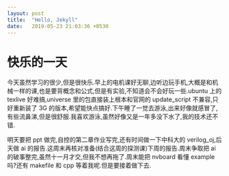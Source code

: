 ```yaml
---
layout: post
title:  "Hello, Jekyll"
date:   2019-05-23 21:03:36 +0530
---
```


# 快乐的一天

今天虽然学习的很少,但是很快乐.早上的电机课好无聊,边听边玩手机,大概是和机械一样的课,也是要背概念和公式,但是有实验,不知道会不会好玩一些.ubuntu 上的 texlive 好难搞,universe 里的包直接装上根本和官网的 update_script 不兼容,只好重新装了 3G 的版本,希望能快点搞好.下午睡了一觉去游泳,出来好像就感冒了,有些流鼻涕,但是很舒服.我喜欢游泳,虽然好像又是一年多没下水了,我的技术还不错.

明天要把 ppt 做完,自控的第二章作业写完,还有时间做一下中科大的 verilog_oj,后天做 ai 的报告.这周末再核对准备(结合这周的探测课)下周的报告.周末争取把 ai 的破事整完,虽然十一月才交,但我不想再拖了.周末能把 nvboard 看懂 example 吗?还有 makefile 和 cpp 等着我呢.但是要接着做下去.
